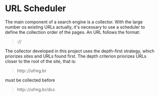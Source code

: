 # URL Scheduler

The main component of a search engine is a collector. With the large number os existing URLs actually, it's necessary to use a scheduler to define the collection order of the pages. An URL follows the format:
> <protocol>://<host><path>
  
The collector developed in this project uses the depth-first strategy, which priorizes sites and URLs found first. The depth criterion priorizes URLs closer to the root of the site, that is:
> http:://ufmg.br 

must be collected before 
> http:://ufmg.br/dcc
